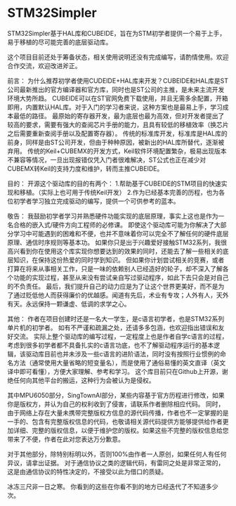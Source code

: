 # STM32Simpler
  STM32Simpler基于HAL库和CUBEIDE，旨在为STM初学者提供一个易于上手，易于移植的尽可能完善的底层驱动库。

  这个项目目前还处于筹备状态，相关使用说明还没有完成编写，请酌情使用。欢迎合作交流，欢迎改进斧正。

前言：
  为什么推荐初学者使用CUDEIDE+HAL库来开发？CUBEIDE和HAL库是ST公司最新推出的官方编译器和官方库，同时也是ST公司的主推，是未来主流开发环境大势所趋。
  CUBEIDE可以在ST官网免费下载使用，并且无需多余配置，开箱即用，内置默认HAL库。对于入门的学习者来说，这种方案也是最易上手，学习成本最低的路径。
  最原始的寄存器开发，最为底层也最为高效，但对开发者提出了较高的要求，需要有强大的查阅芯片手册的能力，且具有较低的移植效率（换芯片之后需要重新查阅手册以及配置寄存器）。
  传统的标准库开发，标准库是HAL库的前身，同样是由ST公司开发，但由于种种原因，被新出的HAL库所替代，逐渐被弃用。
  传统的Keil+CUBEMX的开发方式，Keil软件环境配置繁杂，极易出现版本不兼容等情况，一旦出现报错仅凭入门者很难解决，ST公式也正在减少对CUBEMX转Keil的支持力度和维护，转而主推CUBEIDE。
  
目的：
  开源这个驱动库的目的有两个：
  1.帮助基于CUBEIDE的STM项目的快速实现和移植。（实际上也可用于传统Keil开发）
  2.作为已经基本完善的历程，也为各位初学者学习独立完成驱动的编写，提供一个可供参考的蓝本。

敬告：
  我鼓励初学者学习并熟悉硬件功能实现的底层原理，事实上这也是作为一名合格的嵌入式/硬件方向工程师的必修课。
  即使这个驱动库可能为你解决了大部分学习中可能遇到的困难和不便，也并不意味着你可以完全不了解任何的硬件底层原理、通信时序规则等基本功。
  如果你只是出于兴趣爱好接触STM32系列，我很高兴看到你在使用这个库实现你想要达到的效果的同时，还能去了解一些相关的底层知识，在保持这份热爱的同时学到知识。
  但如果你计划尝试相关的竞赛，或者打算在将来从事相关工作，只是一味的依赖别人已经造好的轮子，却不深入了解各个功能的实现过程，甚至从来没有尝试亲自写过驱动程序，如此下去只会是对自己的不负责任。
  最后，我们提升自己的动力应是为了让这个世界更美好，而不是为了通过贬低他人而获得廉价的优越感。闻道有先后，术业有专攻；人外有人，天外有天。永远保持一颗谦虚、低调的求学之心。

其他：
  作者在项目创建时还是一名大一学生，是c语言初学者，也是STM32系列单片机的初学者。
  如有不严谨和疏漏之处，还请多多包涵，也欢迎指出错误和友好交流。
  实际上整个驱动库的编写过程，一定程度上也是作者自学c语言的过程，
  考虑到很多初学者都不具备扎实的c语言功底，也不了解驱动程序运行的基本逻辑，该驱动库目前也并未涉及一些c语言的进阶语法，同时没有按照行业惯例的命名方法（通常使用大量省略的短变量名），而是使用了通俗易懂的英文直译（英文译中即可看懂），方便大家理解、参考和学习。
  这个库目前只在Github上开源，谢绝任何向其他平台的搬运，这种行为会被认为是侵权。
  
  其中MPU6050部分，SingTownAI部分，某些内容基于官方历程进行修改，如果你是版权方，并认为自己的权利收到了侵害，请联系作者删除相应代码。
  同时，由于网络上存在大量未携带完整版权方信息的源代码传播，作者也不一定掌握的是一手的、包含有完整版权信息的代码，也敬请相关源代码提供方能够提供给作者更加详细、完整的版权信息，以便于维护您的版权。如果这些不完整的版权信息给您带来了不便，作者在此对您表达万分歉意。
  
  对于其他部分，除特别标明以外，否则100%由作者一人原创，如果任何人有任何异议，请拿出证据。
  对于通信协议之类的逻辑代码，有雷同之处是非常正常的，这是由通信协议的特性决定的，不接受以此为借口的质疑。


冰冻三尺非一日之寒。
你看到的这些在你看不到的地方已经迭代了不知道多少次。
